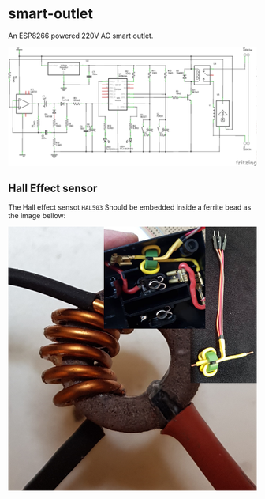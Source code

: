 # smart-outlet
An ESP8266 powered 220V AC smart outlet.


![Circuit](https://raw.githubusercontent.com/pylover/smart-outlet/master/schem.png "Circuit")

## Hall Effect sensor

The Hall effect sensot `HAL503` Should be embedded inside a ferrite bead as the
image bellow:

![Hall Effect](https://raw.githubusercontent.com/pylover/smart-outlet/master/hall.jpg "Hall Effect")

